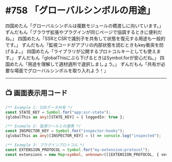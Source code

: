 # #758 「グローバルシンボルの用途」

四国めたん「グローバルシンボルは複数モジュールの橋渡しに向いています。」
ずんだもん「ブラウザ拡張やプラグインが同じページで協調するときに便利だね。」
四国めたん「SSRとCSRで識別子を共有して状態を復元する用途も一般的です。」
ずんだもん「監視コードがアプリの内部状態を読むときもkey衝突を防げるよ。」
四国めたん「ライブラリが公開するプロトコルキーとしても使えます。」
ずんだもん「globalThisにぶら下げるときはSymbol.forが安心だね。」
四国めたん「用途を理解して適材適所で選択しましょう。」
ずんだもん「共有が必要な場面でグローバルシンボルを取り入れよう！」

---

## 📺 画面表示用コード

```typescript
/** Example 1: SSRデータ共有 */
const STATE_KEY = Symbol.for("app:ssr-state");
(globalThis as any)[STATE_KEY] = { loggedIn: true };

/** Example 2: 監視ツールとの連携 */
const INSPECTOR_KEY = Symbol.for("inspector:hooks");
(globalThis as any)[INSPECTOR_KEY] = () => console.log("inspected");

/** Example 3: プラグインプロトコル */
const EXTENSION_PROTOCOL = Symbol.for("my-extension:protocol");
const extensions = new Map<symbol, unknown>([[EXTENSION_PROTOCOL, { version: 1 }]]);
```
